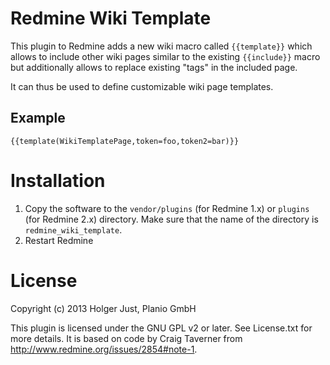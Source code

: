 # Redmine Wiki Template

This plugin to Redmine adds a new wiki macro called `{{template}}` which
allows to include other wiki pages similar to the existing `{{include}}`
macro but additionally allows to replace existing "tags" in the included page.

It can thus be used to define customizable wiki page templates.

## Example

    {{template(WikiTemplatePage,token=foo,token2=bar)}}

# Installation
1. Copy the software to the `vendor/plugins` (for Redmine 1.x) or `plugins`
   (for Redmine 2.x) directory. Make sure that the name of the directory is
   `redmine_wiki_template`.
2. Restart Redmine

# License

Copyright (c) 2013 Holger Just, Planio GmbH

This plugin is licensed under the GNU GPL v2 or later. See License.txt for
more details. It is based on code by Craig Taverner from 
http://www.redmine.org/issues/2854#note-1.
